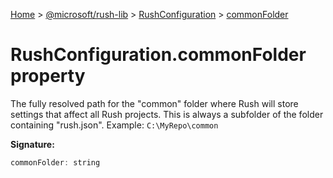[Home](./index) &gt; [@microsoft/rush-lib](./rush-lib.md) &gt; [RushConfiguration](./rush-lib.rushconfiguration.md) &gt; [commonFolder](./rush-lib.rushconfiguration.commonfolder.md)

# RushConfiguration.commonFolder property

The fully resolved path for the "common" folder where Rush will store settings that affect all Rush projects. This is always a subfolder of the folder containing "rush.json". Example: `C:\MyRepo\common`

**Signature:**
```javascript
commonFolder: string
```
